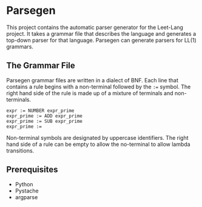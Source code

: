 Parsegen
========

This project contains the automatic parser generator for the Leet-Lang 
project. It takes a grammar file that describes the language and generates
a top-down parser for that language. Parsegen can generate parsers for LL(1)
grammars.

The Grammar File
----------------

Parsegen grammar files are written in a dialect of BNF. Each line that 
contains a rule begins with a non-terminal followed by the `:=` symbol. The 
right hand side of the rule is made up of a mixture of terminals and 
non-terminals.

	expr := NUMBER expr_prime
	expr_prime := ADD expr_prime
	expr_prime := SUB expr_prime
	expr_prime :=

Non-terminal symbols are designated by uppercase identifiers. The right hand 
side of a rule can be empty to allow the no-terminal to allow lambda 
transitions.

Prerequisites
-------------

 * Python
 * Pystache
 * argparse
